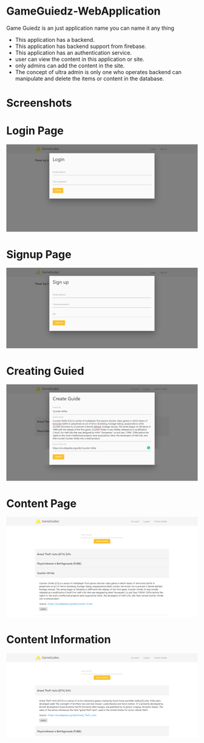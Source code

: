 # GameGuiedz-WebApplication
Game Guiedz is an just application name you can name it any thing 

* This application has a backend. 
* This application has backend support from firebase.
* This application has an authentication service.
* user can view the content in this application or site.
* only admins can add the content in the site.
* The concept of ultra admin is only one who operates backend can manipulate and delete the items or content in the database.

# Screenshots
# Login Page
![Alt text](https://github.com/shankarlohith/GameGuiedz-WebApplication/blob/master/img/login.png)
# Signup Page
![Alt text](https://github.com/shankarlohith/GameGuiedz-WebApplication/blob/master/img/signup.png)
# Creating Guied
![Alt text](https://github.com/shankarlohith/GameGuiedz-WebApplication/blob/master/img/createing%20Guid.png)
# Content Page
![Alt text](https://github.com/shankarlohith/GameGuiedz-WebApplication/blob/master/img/content-page%20(2).png)
# Content Information
![Alt text](https://github.com/shankarlohith/GameGuiedz-WebApplication/blob/master/img/content-info.png)
